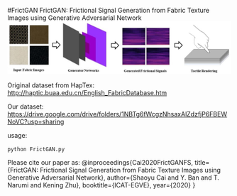 #FrictGAN
FrictGAN: Frictional Signal Generation from Fabric Texture Images using Generative Adversarial Network
![image](https://github.com/shaoyuca/FrictGAN/blob/main/tesaer.jpg)

Original dataset from HapTex: http://haptic.buaa.edu.cn/English_FabricDatabase.htm


Our dataset: https://drive.google.com/drive/folders/1NBTg6fWcgzNhsaxAlZdzfjP6FBEWNoVC?usp=sharing

usage: 
```
python FrictGAN.py
```

Please cite our paper as:
@inproceedings{Cai2020FrictGANFS,
  title={FrictGAN: Frictional Signal Generation from Fabric Texture Images using Generative Adversarial Network},
  author={Shaoyu Cai and Y. Ban and T. Narumi and Kening Zhu},
  booktitle={ICAT-EGVE},
  year={2020}
}

